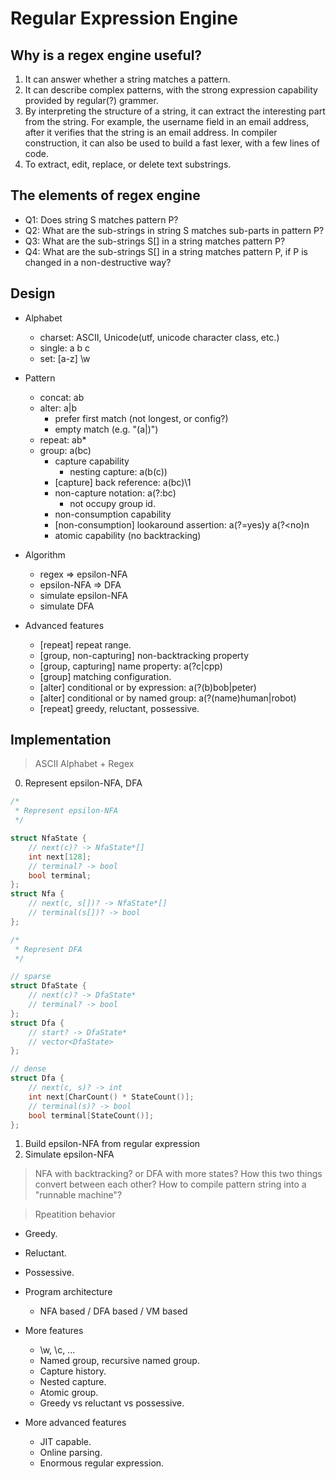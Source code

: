 Regular Expression Engine
===

Why is a regex engine useful?
---

1. It can answer whether a string matches a pattern.
2. It can describe complex patterns, with the strong expression capability
   provided by regular(?) grammer.
3. By interpreting the structure of a string, it can extract the interesting
   part from the string. For example, the username field in an email address,
   after it verifies that the string is an email address. In compiler
   construction, it can also be used to build a fast lexer, with a few lines
   of code.
4. To extract, edit, replace, or delete text substrings.

The elements of regex engine
---

* Q1: Does string S matches pattern P?
* Q2: What are the sub-strings in string S matches sub-parts in pattern P?
* Q3: What are the sub-strings S[] in a string matches pattern P?
* Q4: What are the sub-strings S[] in a string matches pattern P, if P is changed
    in a non-destructive way?

Design
---

* Alphabet
  * charset: ASCII, Unicode(utf, unicode character class, etc.)
  * single: a b c
  * set: [a-z] \w
* Pattern
  * concat: ab
  * alter: a|b
    * prefer first match (not longest, or config?)
    * empty match (e.g. "(a|)")
  * repeat: ab*
  * group: a(bc)
    * capture capability
      * nesting capture: a(b(c))
    * [capture] back reference: a(bc)\1
    * non-capture notation: a(?:bc)
       * not occupy group id.
    * non-consumption capability
    * [non-consumption] lookaround assertion: a(?=yes)y a(?<no)n
    * atomic capability (no backtracking)
* Algorithm
  * regex => epsilon-NFA
  * epsilon-NFA => DFA
  * simulate epsilon-NFA
  * simulate DFA

* Advanced features
  * [repeat] repeat range.
  * [group, non-capturing] non-backtracking property
  * [group, capturing] name property: a(?<lang>c|cpp)
  * [group] matching configuration.
  * [alter] conditional or by expression: a(?(b)bob|peter)
  * [alter] conditional or by named group: a(?(name)human|robot)
  * [repeat] greedy, reluctant, possessive.

Implementation
---

> ASCII Alphabet + Regex

0. Represent epsilon-NFA, DFA
```c++
/*
 * Represent epsilon-NFA
 */

struct NfaState {
	// next(c)? -> NfaState*[]
	int next[128];
	// terminal? -> bool
	bool terminal;
};
struct Nfa {
	// next(c, s[])? -> NfaState*[]
	// terminal(s[])? -> bool
};

/*
 * Represent DFA
 */

// sparse
struct DfaState {
	// next(c)? -> DfaState*
	// terminal? -> bool
};
struct Dfa {
	// start? -> DfaState*
	// vector<DfaState>
};

// dense
struct Dfa {
	// next(c, s)? -> int
	int next[CharCount() * StateCount()];
	// terminal(s)? -> bool
	bool terminal[StateCount()];
};

```
1. Build epsilon-NFA from regular expression
2. Simulate epsilon-NFA



> NFA with backtracking? or DFA with more states? How this two things convert between each other?
> How to compile pattern string into a "runnable machine"?

> Rpeatition behavior
  * Greedy.
  * Reluctant.
  * Possessive.


* Program architecture
  * NFA based / DFA based / VM based
* More features
  * \w, \c, ...
  * Named group, recursive named group.
  * Capture history.
  * Nested capture.
  * Atomic group.
  * Greedy vs reluctant vs possessive.
* More advanced features
  * JIT capable.
  * Online parsing.
  * Enormous regular expression.

